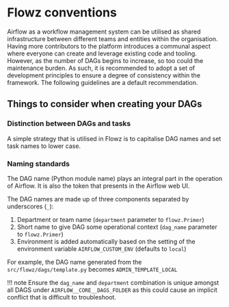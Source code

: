 # Flowz conventions

Airflow as a workflow management system can be utilised as shared infrastructure between different teams and entities within the organisation. Having more contributors to the platform introduces a communal aspect where everyone can create and leverage existing code and tooling. However, as the number of DAGs begins to increase, so too could the maintenance burden. As such, it is recommended to adopt a set of development principles to ensure a degree of consistency within the framework. The following guidelines are a default recommendation.

## Things to consider when creating your DAGs

### Distinction between DAGs and tasks
A simple strategy that is utilised in Flowz is to capitalise DAG names and set task names to lower case.

### Naming standards
The DAG name (Python module name) plays an integral part in the operation of Airflow. It is also the token that presents in the Airflow web UI.

The DAG names are made up of three components separated by underscores (`_`):

1. Department or team name (`department` parameter to `flowz.Primer`)
1. Short name to give DAG some operational context (`dag_name` parameter to `flowz.Primer`)
1. Environment is added automatically based on the setting of the environment variable `AIRFLOW_CUSTOM_ENV` (defaults to `local`)

For example, the DAG name generated from the `src/flowz/dags/template.py` becomes `ADMIN_TEMPLATE_LOCAL`

!!! note
    Ensure the `dag_name` and `department` combination is unique amongst all DAGS under ``AIRFLOW__CORE__DAGS_FOLDER`` as this could cause an implicit conflict that is difficult to troubleshoot.
